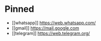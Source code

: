 # Pinned
- [[whatsapp]] https://web.whatsapp.com/
- [[gmail]] https://mail.google.com
- [[telegram]] https://web.telegram.org/
